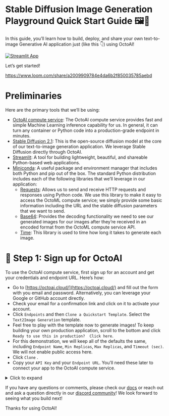 <script>
  var details = document.querySelectorAll('details');
  details.forEach(function (detail) {
    detail.addEventListener('click', function () {
      // Close other open details elements
      details.forEach(function (otherDetail) {
        if (otherDetail !== detail) {
          otherDetail.removeAttribute('open');
        }
      });
    });
  });
</script>


# Stable Diffusion Image Generation Playground Quick Start Guide 🖼️🤖

In this guide, you’ll learn how to build, deploy, and share your own text-to-image Generative AI application just (like this 👇) using OctoAI!

[![Streamlit App](https://static.streamlit.io/badges/streamlit_badge_black_white.svg)](https://gregloughnane-octoml-dev-streamlit-app-kd0h8w.streamlit.app/)

Let’s get started!

https://www.loom.com/share/a2009909784e4da6b2f850035785aebd

# Preliminaries

Here are the primary tools that we’ll be using:

- [OctoAI compute service](https://octoai.cloud/): The OctoAI compute service provides fast and simple Machine Learning inference capability for us. In general, it can turn any container or Python code into a production-grade endpoint in minutes.
- [Stable Diffusion 2.1](https://github.com/Stability-AI/StableDiffusion): This is the open-source diffusion model at the core of our text-to-image generation application. We leverage Stable Diffusion directly through OctoAI.
- [Streamlit](https://github.com/streamlit): A tool for building lightweight, beautiful, and shareable Python-based web applications.
- [Miniconda](https://docs.conda.io/en/latest/miniconda.html): A useful package and environment manager that includes both Python and pip out of the box. The standard Python distribution includes each of the following libraries that we’ll leverage in our application:
    - [Requests](https://requests.readthedocs.io/en/latest/): Allows us to send and receive HTTP requests and responses using Python code. We use this library to make it easy to access the OctoML compute service; we simply provide some basic information including the URL and the stable diffusion parameters that we want to send.
    - [Base64](https://docs.python.org/3/library/base64.html#module-base64): Provides the decoding functionality we need to see our generated images for our images after they’re received in an encoded format from the OctoML compute service API.
    - [Time](https://docs.python.org/3/library/time.html): This library is used to time how long it takes to generate each image.

# 🐙 Step 1: Sign up for OctoAI

To use the OctoAI compute service, first sign up for an account and get your credentials and endpoint URL. Here’s how:

- Go to [https://octoai.cloud/](https://octoai.cloud/) and fill out the form with you email and password.  Alternatively, you can leverage your Google or GitHub account directly.
- Check your email for a confirmation link and click on it to activate your account.
- Click `Endpoints` and then `Clone a Quickstart Template`.  Select the `Text2Image Generation` template.
- Feel free to play with the template now to generate images!  To keep building your own production application, scroll to the bottom and click `Ready to use this in production?  Click here`.
- For this demonstration, we will keep all of the defaults the same, including `Endpoint Name`, `Min Replicas`, `Max Replicas`, and `Timeout (sec)`.  We will not enable public access here.
- Click `Clone` .
- Copy your `API Key` and your `Endpoint URL`. You’ll need these later to connect your app to the OctoAI compute service.

<details>
  <summary>Click to expand</summary>

# 🧑‍💻 Step 2: Build the application

Now that you have your credentials and endpoint URL, you can build a simple application that uses OctoAI to generate images from text prompts. Here’s what you need to do:

1. `git clone` this repo, download the Python script `streamlit_app.py`, OR create a new file and copy + paste the text from `streamlit_app.py` into it locally on your machine.
2. Replace `YOUR_API_KEY` and `YOUR_ENDPOINT_URL` with your actual API key and endpoint URL that you copied from the dashboard.
3. You can change the default text prompt to anything you want. 
    
    <aside>
    🌃 For example, you can try “A cute kitten playing with a ball of yarn” or “A futuristic cityscape at night”.
    
    </aside>
    

# 💻 Step 3: Create a Virtual Environment & Install Streamlit

- Install the appropriate version of [Miniconda](https://docs.conda.io/en/latest/miniconda.html) for your OS
- From the terminal, create a conda environment using `conda create --name stablediffapp`
- Activate conda environment with `conda activate stablediffapp`
- Install the only library you’ll need using `pip install streamlit`

# 🚢 Step 3: Deploy and run the application!

Now that you have built your application, you can deploy it locally within your conda environment using the pre-built script that we’ve provided. Here’s how:

- Open a terminal window and `cd` into your project folder where `streamlit_app.py` is located
- Run this command: `streamlit run streamlit_app.py`
- Voila! You’re application is working! Try out a few runs!

![Screenshot of the completed 3-panel Stable Diffusion Image Generation Playground App, created using Streamlit and the OctoAI Compute Service.](images/StableDiffusionPlaygroundScreenshot.png)

Screenshot of the completed 3-panel Stable Diffusion Image Generation Playground App, created using Streamlit and the OctoAI Compute Service.

![Screenshot of each of the parameters associated with image generation in Stable Diffusion.](images/StableDiffusionPlaygroundScreenshot_image1.png)

Screenshot of each of the parameters associated with image generation in Stable Diffusion.

# 📚 [OPTIONAL] Step 4: Learn About Stable Diffusion Parameters!

It is important to note that Stable Diffusion operates by first generating a  random image in the latent space of the diffusion model.  The noise predictor estimates the noise within the image, which is then subtracted from the images.  This denoising process is called sampling, and takes place in `sampling steps`.

![The sampling process responsible for denoising.  Image credit: [https://stable-diffusion-art.com/samplers/](https://stable-diffusion-art.com/samplers/)](images/Denoising.png)

The sampling process responsible for denoising.  Image credit: [https://stable-diffusion-art.com/samplers/](https://stable-diffusion-art.com/samplers/)

The noise **schedule** controls the noise level that is subtracted at each step.  Therefore, the `Scheduler`, taken together with the `Number of Inference/Sampling Steps`, defines the denoising process as a whole.

With that background in mind, let’s take a closer look at each of the five parameters along with some tips for leveraging them to dial-in your Stable Diffusion outputs:

- `Negative Prompt`: Negative prompting allows you to use text prompts to tell Stable Diffusion  what qualities that you do NOT want to appear in your image.
    
    <aside>
    ❎ We provide a few examples in our application including `Blurry photo, distortion, low-res, bad quality`, `Dark photo, noise, pixelated, low contrast`, and `Cartoonish photo, unrealistic colors, low details, bad lighting`. This is the most dynamic parameter, as it is open-ended.
    
    </aside>
    
- `Number of Inference/Sampling Steps`: This controls how many steps the stable diffusion model takes to generate the image from a random noise. The lower the number of steps, the more noise and artifacts will exist.  The higher the number of inference steps, the more refined and realistic the image will be, but also the longer it will take to generate. Your application works with steps from 1 to 500.
    
    <aside>
    ⬆️ Tip: Increase steps when it appears that the quality is low.
    
    </aside>
    
- `Classifier-Free Guidance (CFG) scale`: The higher the Classifier-Free Guidance (CFG) scale, the more the image will match the class of your prompt, but also the less diverse and creative it will be. CFG is a technique that uses a pre-trained feature generator to guide the image generation without relying on a classifier.  Note the effect that increasing or decreasing CFG has on class-specific features such as colors, shapes, and textures.  The range for your application is 1 to 20.
    
    <aside>
    ⬆️ Tip: Increase CFG scale when the image does not seem to follow the prompt.
    
    </aside>
    
- `Scheduler`: Schedulers define the denoising process for Stable Diffusion, and taken together with the `Number of Inference/Sampling steps` the choice indicates a denoising speed versus quality tradeoff.
- There are six options for schedulers, including:
    - PNDM: Pseudo numerical methods for diffusion models ([original implementation](https://github.com/crowsonkb/k-diffusion/blob/481677d114f6ea445aa009cf5bd7a9cdee909e47/k_diffusion/sampling.py#L181))
    - KLMS: Kernel Linear Multistep Scheduler ([paper](https://arxiv.org/abs/1509.01352))
    - DDIM: Denoising Diffusion Implicit Models ([paper](https://arxiv.org/abs/2010.02502))
    - K_EULER: Euler ([references](https://huggingface.co/docs/diffusers/main/en/api/schedulers/euler))
    - K_EULER_ANCESTRAL: Euler Ancestral ([original implementation](https://github.com/crowsonkb/k-diffusion/blob/481677d114f6ea445aa009cf5bd7a9cdee909e47/k_diffusion/sampling.py#L72))
    - DPMSolverMultistep: Diffusion Probabilistic Models ([paper](https://arxiv.org/abs/2206.00927))
    
    <aside>
    🥇 Known high performers when it comes to quality-versus-speed tradeoffs are pre-selected in our Stable Diffusion app, and include:
    
    1. DPMSolverMultistep, 20 steps
    2. K_EULER, 30 steps
    3. K_EULER_ANCESTRAL, 35 steps
    
    </aside>
    
- `seed`: This controls the randomness of the image generation. The seed is a number that determines how the random noise is initialized. Different seeds will produce different images for the same prompt and parameters.
    
    <aside>
    🌱 Tip: Use the same seed to dial in your parameters for a particular image generation task!
    
    </aside>
    

Now it’s time to run your application and see what amazing images OctoML can generate for you as you play with each of the five core parameters. 

# 🚀 [OPTIONAL] Step 5: Sharing Your App with Your Team!

Sharing your Streamlit app is really easy to do, including directly through the embedded GitHub badge like we’ve done at the top of this repo!

Follow [this tutorial](https://docs.streamlit.io/streamlit-community-cloud/get-started/share-your-app) to deploy the app on the Streamlit cloud, and then simply add this line of code to your GitHub README.md

```python
[![Streamlit App](https://static.streamlit.io/badges/streamlit_badge_black_white.svg)](https://<your-custom-subdomain>.streamlit.app)
```

<aside>
❗ Be sure to replace `https://<your-custom-subdomain>.streamlit.app` with the URL of your deployed app!

</aside>

# Conclusion

Congratulations! You have successfully build, shipped, and shared a production Stable Diffusion app to generate realist images from text prompts!

You also learned all about Stable Diffusion and the OctoAI compute services along the way.

Check out the other templates available in OctoAI. Now any Generative AI app you want to build is just a few clicks and lines of code away!

We hope you enjoyed this quick-start guide. Thank you for using OctoAI!

For a deep-dive on exactly what is in the application code, we’ve outlined each core piece, step-by-step, below for your reference.

# ⌨️ Step-by-Step Code Breakdown

Now, we’ll walk through all of the core components of a simple Stable Diffusion Application, step-by-step.  In this appendix, you’ll learn:

1. What the core libraries are for
2. Streamlit syntax for creating various page elements and input types including text and number inputs, select boxes, and sliders.
3. How easy it leverage OctoAI with simple definitions of the `url` and `payload`. 

## 1. Install Dependencies

`requests` is necessary for calling the OctoAI API.  `streamlit` is for our front end application, and `base64` is required to decode the generated image returned by OctoAI.

```python
import requests
import streamlit as st
import base64
```

## 2. Set Up Streamlit App

### 2.1. Title & Description

This section adds a title and description for our Image Generation Playground.

```python
st.title("Stable Diffusion Image Generation Playground 🖼️🤖")
st.subheader("Directions: Use the Stable Diffusion Playground to learn how parameters affect image generation.")
```

### 2.2. Prompt Input

This is where the user creates the prompt for image generation!  We fill in the input box with the default text of `"A photo of an octopus playing chess"`

```python
st.header("Prompt")
prompt = st.text_input("Text for Image Generation", "A photo of an octopus playing chess")
```

## 3. Stable Diffusion API Call via OctoAI

**This is the core of the application**.  It includes the following steps:

- Collecting user inputs for Stable Diffusion parameters
- Defining URL and Stable Diffusion parameters
- Consuming the API directly through the OctoAI
- Decoding the API response so that we can view our generated image!

### 3.1. Collect Stable Diffusion Parameter Inputs

First, five Stable Diffusion parameter inputs are collected and passed through to the OctoAI compute service.  These include `negative_prompt`, `num_inference_steps`, `scheduler`, `guidance_scale`, and `seed`.

```python
negative_prompt = st.text_input("Negative Prompt", "Blurry photo, distortion, low-res, bad quality", help="Use negative prompts to specify image characteristics that represent the opposite of the output that you want.")
num_inference_steps = st.number_input("Number of Inference/Sampling Steps", 1, 500, 20, help="Increase steps when you believe the quality is low.")
scheduler = st.selectbox("Select Scheduler", ["PNDM", "KLMS", "DDIM", "K_EULER", "K_EULER_ANCESTRAL", "DPMSolverMultistep"], index=5, help="Schedulers define the denoising process for stable diffusion, and taken together with the number of inference steps the choice indicates a denoising speed versus quality tradeoff.")
guidance_scale = st.slider("Classifier-Free Guidance (CFG) Scale", 1.0, 20.0, 7.5, help="Increase CFG scale when the generated image does not follow the prompt.")
seed = st.number_input("Starting Seed", min_value=0, value=42, help="Initialize generations with the same starting seed for more reproducible images")
```

### 3.2. Define URL and Stable Diffusion Parameters for OctoAI

Next, upon clicking the “Generate Image” button, the URL to OctoAI’s compute service is defined, and the parameters are set up in JSON format to be passed through to the API.

```python
if st.button("Generate Image"):
    endpoint_url = "https://stable-diffusion-demo-kk0powt97tmb.octoai.cloud/predict"
    payload  = {
        "prompt": prompt,
        "negative_prompt": negative_prompt,
        "guidance_scale": guidance_scale,
        "num_inference_steps": num_inference_steps,
        "solver": scheduler,
        "seed": seed
    }
```

### 3.3. Calling OctoAI’s Compute Service

Consuming the API is as simple as sending a `POST` command to the pre-defined `url` with the parameters defined within the `payload`.  The timer here serves only as a way to measure the time for each image generation.

```python
response = requests.post(endpoint_url, json=payload)
```

### 3.4. Decoding and Displaying the Generated Image

Following the API call to OctoAI, the image can be extracted from the response.  In order to view the encoded image that is returned, it must first be decoded.  The image is then displayed directly within the app.

Note that `image_0` is syntax that is required for use with the [Demo version of OctoAI’s Text2Image Generation](https://octoai.cloud/templates/stable-diffusion-demo).

```python
image_data = response.json()["image_0"]
with open("image.png", "wb") as f:
    f.write(base64.b64decode(image_data))
st.image("image.png")
```

Congratulations!  Now you understand the core components required to build a simple Stable Diffusion Application using OctoAI and Streamlit!
</details>

If you have any questions or comments, please check our [docs](https://docs.octoai.cloud/docs) or reach out and ask a question directly in our [discord community](https://discord.com/invite/rXTPeRBcG7)!  We look forward to seeing what you build next!

Thanks for using OctoAI!
